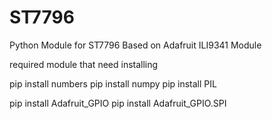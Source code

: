 # ST7796
Python Module for ST7796 Based on Adafruit ILI9341 Module 

required module that need installing

pip install numbers
pip install numpy
pip install PIL

pip install Adafruit_GPIO
pip install Adafruit_GPIO.SPI

